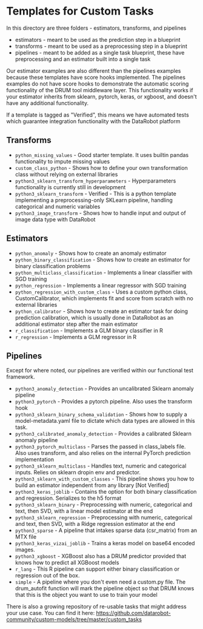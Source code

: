 # Templates for Custom Tasks

In this directory are three folders - estimators, transforms, and pipelines

* estimators - meant to be used as the prediction step in a blueprint
* transforms - meant to be used as a preprocessing step in a blueprint
* pipelines - meant to be added as a single task blueprint, these have preprocessing and an
  estimator built into a single task

Our estimator examples are also different than the pipelines examples because these templates have
score hooks implemented. The pipelines examples do not have score hooks to demonstrate the automatic
scoring functionality of the DRUM tool middleware layer. This functionality works if your estimator
inherits from sklearn, pytorch, keras, or xgboost, and doesn't have any additional functionality.

If a template is tagged as "Verified", this means we have automated tests which guarantee
integration functionality with the DataRobot platform

## Transforms

* `python_missing_values` - Good starter template. It uses builtin pandas functionality to impute
  missing values
* `custom_class_python` - Shows how to define your own transformation class without relying on
  external libraries
* `python3_sklearn_transform_hyperparameters` - Hyperparameters functionality is currently still in
  development
* `python3_sklearn_transform` - Verified - This is a python template implementing a
  preprocessing-only SKLearn pipeline, handling categorical and numeric variables
* `python3_image_transform` - Shows how to handle input and output of image data type with DataRobot

## Estimators

* `python_anomaly` - Shows how to create an anomaly estimator
* `python_binary_classification` - Shows how to create an estimator for binary
  classification problems
* `python_multiclass_classification` - Implements a linear classifier with SGD training
* `python_regression` - Implements a linear regressor with SGD training
* `python_regression_with_custom_class` - Uses a custom python class, CustomCalibrator, which
  implements fit and score from scratch with no external libraries
* `python_calibrator` - Shows how to create an estimator task for doing prediction calibration,
  which is usually done in DataRobot as an additional estimator step after the main estimator
* `r_classification` - Implements a GLM binary classifier in R
* `r_regression` - Implements a GLM regressor in R

## Pipelines

Except for where noted, our pipelines are verified within our functional test framework.

* `python3_anomaly_detection` - Provides an uncalibrated Sklearn anomaly pipeline
* `python3_pytorch` - Provides a pytorch pipeline. Also uses the transform hook
* `python3_sklearn_binary_schema_validation` - Shows how to supply a model-metadata.yaml file to
  dictate which data types are allowed in this task.
* `python3_calibrated_anomaly_detection` - Provides a calibrated Sklearn anomaly pipeline
* `python3_pytorch_multiclass` - Parses the passed in class_labels file. Also uses transform, and
  also relies on the internal PyTorch prediction implementation
* `python3_sklearn_multiclass` - Handles text, numeric and categorical inputs. Relies on sklearn
  dropin env and predictor.
* `python3_sklearn_with_custom_classes` - This pipeline shows you how to build an estimator
  independent from any library [Not Verified]
* `python3_keras_joblib` - Contains the option for both binary classification and regression.
  Serializes to the h5 format
* `python3_sklearn_binary` - Preprocessing with numeric, categorical and text, then SVD, with a
  linear model estimator at the end
* `python3_sklearn_regression` - Preprocessing with numeric, categorical and text, then SVD, with a
  Ridge regression estimator at the end
* `python3_sparse` - A pipeline that intakes sparse data (csr_matrix) from an MTX file
* `python3_keras_vizai_joblib` - Trains a keras model on base64 encoded images.
* `python3_xgboost` - XGBoost also has a DRUM predictor provided that knows how to predict all
  XGBoost models
* `r_lang` - This R pipeline can support either binary classification or regression out of the box.
* `simple` - A pipeline where you don't even need a custom.py file. The drum_autofit function will
  mark the pipeline object so that DRUM knows that this is the object you want to use to train your
  model

There is also a growing repository of re-usable tasks that might address your use case. You can find
it here: https://github.com/datarobot-community/custom-models/tree/master/custom_tasks